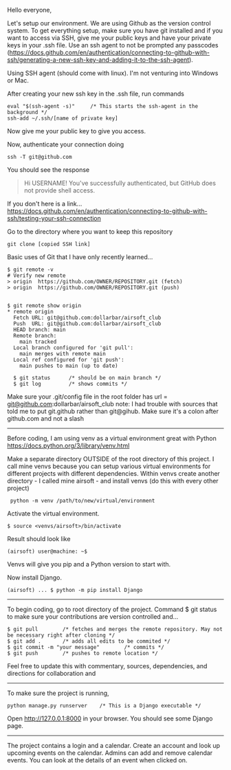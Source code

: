Hello everyone,

Let's setup our environment. We are using Github as the version control system. 
To get everything setup, make sure you have git installed and if you want to access
via SSH, give me your public keys and have your private keys in your .ssh file. 
Use an ssh agent to not be prompted any passcodes (https://docs.github.com/en/authentication/connecting-to-github-with-ssh/generating-a-new-ssh-key-and-adding-it-to-the-ssh-agent).

Using SSH agent (should come with linux). I'm not venturing into Windows or Mac.

After creating your new ssh key in the .ssh file, run commands

    eval "$(ssh-agent -s)"     /* This starts the ssh-agent in the background */
    ssh-add ~/.ssh/[name of private key]

Now give me your public key to give you access.

Now, authenticate your connection doing

    ssh -T git@github.com

You should see the response 

> Hi USERNAME! You've successfully authenticated, but GitHub does not
> provide shell access.

If you don't here is a link... https://docs.github.com/en/authentication/connecting-to-github-with-ssh/testing-your-ssh-connection



Go to the directory where you want to keep this repository

    git clone [copied SSH link]

Basic uses of Git that I have only recently learned...

    $ git remote -v
    # Verify new remote
    > origin  https://github.com/OWNER/REPOSITORY.git (fetch)
    > origin  https://github.com/OWNER/REPOSITORY.git (push)


    $ git remote show origin
    * remote origin
      Fetch URL: git@github.com:dollarbar/airsoft_club
      Push  URL: git@github.com:dollarbar/airsoft_club
      HEAD branch: main
      Remote branch:
        main tracked
      Local branch configured for 'git pull':
        main merges with remote main
      Local ref configured for 'git push':
        main pushes to main (up to date)
    
      $ git status      /* should be on main branch */
      $ git log         /* shows commits */

Make sure your .git/config file in the root folder has url = git@github.com:dollarbar/airsoft_club
note: I had trouble with sources that told me to put git.github rather than git@gihub. 
Make sure it's a colon after github.com and not a slash

-------------------------------
Before coding, I am using venv as a virtual environment great with Python
https://docs.python.org/3/library/venv.html

Make a separate directory OUTSIDE of the root directory of this project. 
I call mine venvs because you can setup various virtual environments for different projects with different dependencies.
Within venvs create another directory - I called mine airsoft - and install venvs (do this with every other project)

     python -m venv /path/to/new/virtual/environment

Activate the virtual environment.

    $ source <venvs/airsoft>/bin/activate

Result should look like

    (airsoft) user@machine: ~$ 
    
Venvs will give you pip and a Python version to start with.

Now install Django. 

    (airsoft) ... $ python -m pip install Django

--------------------------------
To begin coding, go to root directory of the project. Command $ git status to make sure your contributions are version controlled and...

    $ git pull        /* fetches and merges the remote repository. May not be necessary right after cloning */
    $ git add .       /* adds all edits to be commited */
    $ git commit -m "your message"        /* commits */
    $ git push        /* pushes to remote location */


Feel free to update this with commentary, sources, dependencies, and directions for collaboration and 

--------------------------------------------

To make sure the project is running, 

    python manage.py runserver    /* This is a Django executable */

Open http://127.0.0.1:8000 in your browser. You should see some Django page.


----------------------------------------------------------

The project contains a login and a calendar. Create an account and look up upcoming events on the calendar.
Admins can add and remove calendar events. You can look at the details of an event when clicked on.



  



